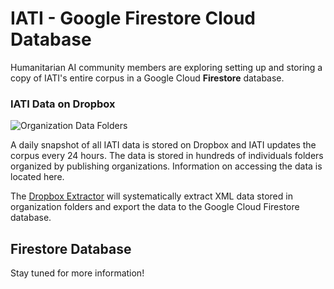 # IATI - Google Firestore Cloud Database
Humanitarian AI community members are exploring setting up and storing a copy of IATI's entire corpus in a Google Cloud **Firestore** database.

### IATI Data on Dropbox
![Organization Data Folders](https://github.com/Humanitarian-AI/IATI-XML-Dataset/blob/master/Media/IATI_Org_Folders.png)

A daily snapshot of all IATI data is stored on Dropbox and IATI updates the corpus every 24 hours. The data is stored in hundreds of individuals folders organized by publishing organizations. Information on accessing the data is located here.

The [Dropbox Extractor](https://github.com/Humanitarian-AI/IATI-Extractor) will systematically extract XML data stored in organization folders and export the data to the Google Cloud Firestore database.

## Firestore Database

Stay tuned for more information!
